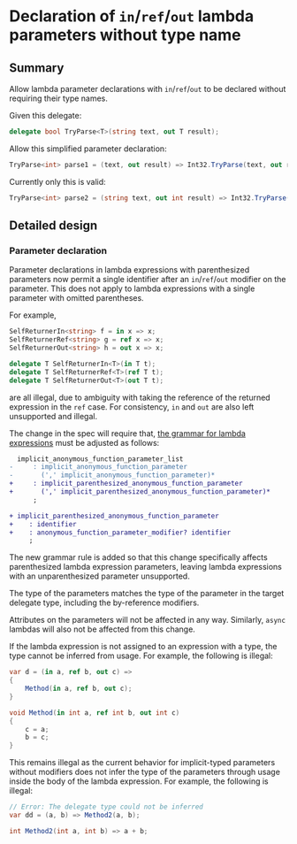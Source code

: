 # Declaration of `in`/`ref`/`out` lambda parameters without type name

## Summary  

Allow lambda parameter declarations with `in`/`ref`/`out` to be declared without requiring their type names.

Given this delegate:
```cs
delegate bool TryParse<T>(string text, out T result);
```

Allow this simplified parameter declaration:
```cs
TryParse<int> parse1 = (text, out result) => Int32.TryParse(text, out result);
```

Currently only this is valid:
```cs
TryParse<int> parse2 = (string text, out int result) => Int32.TryParse(text, out result);
```

## Detailed design

### Parameter declaration

Parameter declarations in lambda expressions with parenthesized parameters now permit a single identifier after an `in`/`ref`/`out` modifier on the parameter. This does not apply to lambda expressions with a single parameter with omitted parentheses.

For example,
```csharp
SelfReturnerIn<string> f = in x => x;
SelfReturnerRef<string> g = ref x => x;
SelfReturnerOut<string> h = out x => x;

delegate T SelfReturnerIn<T>(in T t);
delegate T SelfReturnerRef<T>(ref T t);
delegate T SelfReturnerOut<T>(out T t);
```

are all illegal, due to ambiguity with taking the reference of the returned expression in the `ref` case. For consistency, `in` and `out` are also left unsupported and illegal.

The change in the spec will require that, [the grammar for lambda expressions](https://learn.microsoft.com/en-us/dotnet/csharp/language-reference/language-specification/expressions#12191-general) must be adjusted as follows:

```diff
  implicit_anonymous_function_parameter_list
-     : implicit_anonymous_function_parameter
-       (',' implicit_anonymous_function_parameter)*
+     : implicit_parenthesized_anonymous_function_parameter
+       (',' implicit_parenthesized_anonymous_function_parameter)*
      ;

+ implicit_parenthesized_anonymous_function_parameter
+    : identifier
+    : anonymous_function_parameter_modifier? identifier
     ;
```

The new grammar rule is added so that this change specifically affects parenthesized lambda expression parameters, leaving lambda expressions with an unparenthesized parameter unsupported.

The type of the parameters matches the type of the parameter in the target delegate type, including the by-reference modifiers.

Attributes on the parameters will not be affected in any way. Similarly, `async` lambdas will also not be affected from this change.

If the lambda expression is not assigned to an expression with a type, the type cannot be inferred from usage. For example, the following is illegal:
```csharp
var d = (in a, ref b, out c) =>
{
    Method(in a, ref b, out c);
}

void Method(in int a, ref int b, out int c)
{
    c = a;
    b = c;
}
```

This remains illegal as the current behavior for implicit-typed parameters without modifiers does not infer the type of the parameters through usage inside the body of the lambda expression. For example, the following is illegal:
```csharp
// Error: The delegate type could not be inferred
var dd = (a, b) => Method2(a, b);

int Method2(int a, int b) => a + b;
```
